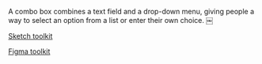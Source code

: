 A combo box combines a text field and a drop-down menu, giving people a way to select an option from a list or enter their own choice. ￼

[Sketch toolkit]()

[Figma toolkit]()
